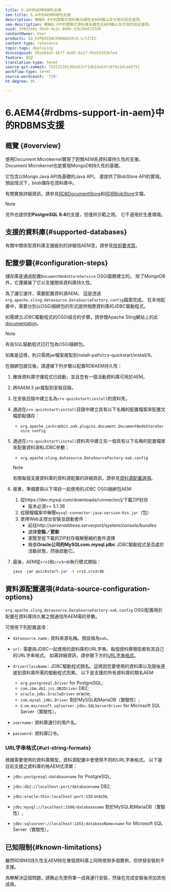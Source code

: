 ```yaml
---
title: 6.4中的AEMRDBMS支援
seo-title: 6.4中的AEMRDBMS支援
description: 瞭解6.4中的關聯式資料庫永續性支AEM援以及可用的設定選項。
seo-description: 瞭解6.4中的關聯式資料庫永續性支AEM援以及可用的設定選項。
uuid: 599d3e61-99eb-4a1c-868b-52b20a615500
contentOwner: User
products: SG_EXPERIENCEMANAGER/6.4/SITES
content-type: reference
topic-tags: deploying
discoiquuid: 56a984a5-4b7f-4a95-8a17-95d2d355bfed
feature: 設定
translation-type: tm+mt
source-git-commit: 75312539136bb53cf1db1de03fc0f9a1dca49791
workflow-type: tm+mt
source-wordcount: '719'
ht-degree: 0%

---
```



# 6.AEM4{#rdbms-support-in-aem}中的RDBMS支援

## 概覽 {#overview}

使用Document Microkernel實現了對關AEM系資料庫持久性的支援。 Document Microkernel也是實現MongoDB持久性的基礎。

它包含以Mongo Java API為基礎的Java API。 還提供了BlobStore API的實現。 預設情況下，blob儲存在資料庫中。

有關實施詳細資訊，請參見[RDBDocumentStore](https://jackrabbit.apache.org/oak/docs/apidocs/org/apache/jackrabbit/oak/plugins/document/rdb/RDBDocumentStore.html)和[RDBBlobStore](https://jackrabbit.apache.org/oak/docs/apidocs/org/apache/jackrabbit/oak/plugins/document/rdb/RDBBlobStore.html)文檔。

>[!NOTE]
>
>另外也提供對&#x200B;**PostgreSQL 9.4**&#x200B;的支援，但僅供示範之用。 它不適用於生產環境。

## 支援的資料庫{#supported-databases}

有關中關係型資料庫支援級別的詳細信AEM息，請參見[技術要求頁](/help/sites-deploying/technical-requirements.md)。

## 配置步驟{#configuration-steps}

儲存庫是通過配置`DocumentNodeStoreService` OSGi服務建立的。 除了MongoDB外，它還擴展了它以支援關係資料庫持久性。

為了讓它運作，需要配置資料源AEM。 這是透過`org.apache.sling.datasource.DataSourceFactory.config`檔案完成。 在本地配置中，需要分別以OSGi捆綁包的形式提供相應資料庫的JDBC驅動程式。

如需建立JDBC驅動程式的OSGi組合的步驟，請參閱Apache Sling網站上的此[documentation](https://wiki.eclipse.org/Create_and_Export_MySQL_JDBC_driver_bundle)。

>[!NOTE]
>
>有些SQL驅動程式已打包為OSGi捆綁包。
>
>如果是這樣，則只需將jar檔案複製到install-path/crx-quickstart/install/9。

在捆綁包就位後，請遵循下列步驟以配置RDBAEM持久性：

1. 確保資料庫守護程式已啟動，並且您有一個活動資料庫可用於AEM。
1. 將6AEM.3 jar複製到安裝目錄。
1. 在安裝目錄中建立名為`crx-quickstart\install`的資料夾。
1. 通過在`crx-quickstart\install`目錄中建立具有以下名稱的配置檔案來配置文檔節點儲存：

   * `org.apache.jackrabbit.oak.plugins.document.DocumentNodeStoreService.config`

1. 通過在`crx-quickstart\install`資料夾中建立另一個具有以下名稱的配置檔案來配置資料源和JDBC參數：

   * `org.apache.sling.datasource.DataSourceFactory-oak.config`
   >[!NOTE]
   >
   >有關每個支援資料庫的資料源配置的詳細資訊，請參見[資料源配置選項](/help/sites-deploying/rdbms-support-in-aem.md#data-source-configuration-options)。

1. 接著，準備要與以下項目一起使用的JDBC OSGi捆綁包AEM:

   1. 從https://dev.mysql.com/downloads/connector/j/下載ZIP封存
      * 版本必須>= 5.1.38
   1. 從歸檔檔案中解壓`mysql-connector-java-version-bin.jar`（包）
   1. 使用Web主控台安裝並啟動套件：
      * 前往&#x200B;*http://serveraddress:serverport/system/console/bundles*
      * 選擇&#x200B;**安裝／更新**
      * 瀏覽至從下載的ZIP封存檔解壓縮的套件選擇
      * 檢查&#x200B;**Oracle公司的MySQLcom.mysql.jdbc** JDBC驅動程式是否處於活動狀態，然後啟動它。

1. 最後，AEM從`crx3`和`crx3rdb`執行模式開始：

   ```java
   java -jar quickstart.jar -r crx3,crx3rdb
   ```

## 資料源配置選項{#data-source-configuration-options}

`org.apache.sling.datasource.DataSourceFactory-oak.config` OSGi配置用於配置在資料庫持久層之間通信所AEM需的參數。

可使用下列配置選項：

* `datasource.name:` 資料來源名稱。預設值為`oak`。

* `url:` 需要與JDBC一起使用的資料庫的URL字串。每個資料庫類型都有其自己的URL字串格式。 如需詳細資訊，請參閱下方的[URL字串格式](/help/sites-deploying/rdbms-support-in-aem.md#url-string-formats)。

* `driverClassName:` JDBC驅動程式類名。這將因您要使用的資料庫以及隨後連接到資料庫所需的驅動程式而異。 以下是支援的所有資料庫的類名AEM:

   * `org.postgresql.Driver` for PostgreSQL;
   * `com.ibm.db2.jcc.DB2Driver` DB2;
   * `oracle.jdbc.OracleDriver` oracle;
   * `com.mysql.jdbc.Driver` 對於MySQL和MariaDB（實驗性）;
   * c `om.microsoft.sqlserver.jdbc.SQLServerDriver` for Microsoft SQL Server（實驗性）。

* `username:` 資料庫運行的用戶名。

* `password:` 資料庫口令。

### URL字串格式{#url-string-formats}

根據需要使用的資料庫類型，資料源配置中會使用不同的URL字串格式。 以下是目前支援之資料庫的格AEM式清單：

* `jdbc:postgresql:databasename` for PostgreSQL;

* `jdbc:db2://localhost:port/databasename` DB2;
* `jdbc:oracle:thin:localhost:port:SID` oracle;
* `jdbc:mysql://localhost:3306/databasename` 對於MySQL和MariaDB（實驗性）;

* `jdbc:sqlserver://localhost:1453;databaseName=name` for Microsoft SQL Server（實驗性）。

## 已知限制{#known-limitations}

雖然RDBMS持久性支AEM持在單個資料庫上同時使用多個實例，但併發安裝則不支援。

為瞭解決這個問題，請務必先使用單一成員運行安裝，然後在完成安裝後添加其他成員。

